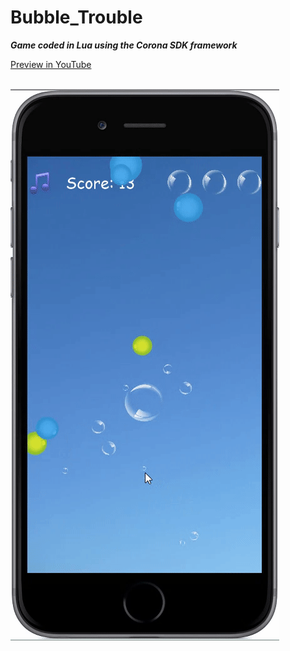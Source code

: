 # Bubble_Trouble
***Game coded in Lua using the Corona SDK framework***

[Preview in YouTube](https://youtu.be/x1DRFS2TXGU)
<br><br>

![alt tag](https://github.com/iluso-6/Bubble_Trouble/blob/master/bb.gif?raw=true?raw=true?raw=true)
